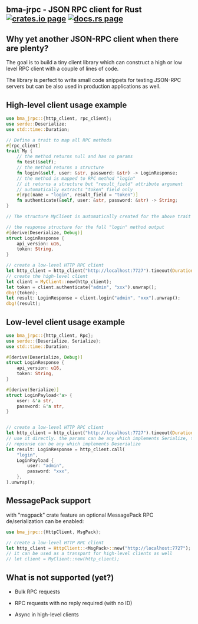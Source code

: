 <h2>
    bma-jrpc - JSON RPC client for Rust
    <a href="https://crates.io/crates/bma-jrpc"><img alt="crates.io page" src="https://img.shields.io/crates/v/bma-jrpc.svg"></img></a>
    <a href="https://docs.rs/bma-jrpc"><img alt="docs.rs page" src="https://docs.rs/bma-jrpc/badge.svg"></img></a>
</h2>

## Why yet another JSON-RPC client when there are plenty?

The goal is to build a tiny client library which can construct a high or low
level RPC client with a couple of lines of code.

The library is perfect to write small code snippets for testing JSON-RPC
servers but can be also used in production applications as well.

## High-level client usage example

```rust
use bma_jrpc::{http_client, rpc_client};
use serde::Deserialize;
use std::time::Duration;

// Define a trait to map all RPC methods
#[rpc_client]
trait My {
    // the method returns null and has no params
    fn test(&self);
    // the method returns a structure
    fn login(&self, user: &str, password: &str) -> LoginResponse;
    // the method is mapped to RPC method "login"
    // it returns a structure but "result_field" attribute argument
    // automatically extracts "token" field only
    #[rpc(name = "login", result_field = "token")]
    fn authenticate(&self, user: &str, password: &str) -> String;
}

// The structure MyClient is automatically created for the above trait with a method "new"

// the response structure for the full "login" method output
#[derive(Deserialize, Debug)]
struct LoginResponse {
    api_version: u16,
    token: String,
}

// create a low-level HTTP RPC client
let http_client = http_client("http://localhost:7727").timeout(Duration::from_secs(2));
// create the high-level client
let client = MyClient::new(http_client);
let token = client.authenticate("admin", "xxx").unwrap();
dbg!(token);
let result: LoginResponse = client.login("admin", "xxx").unwrap();
dbg!(result);
```

## Low-level client usage example

```rust
use bma_jrpc::{http_client, Rpc};
use serde::{Deserialize, Serialize};
use std::time::Duration;

#[derive(Deserialize, Debug)]
struct LoginResponse {
    api_version: u16,
    token: String,
}

#[derive(Serialize)]
struct LoginPayload<'a> {
    user: &'a str,
    password: &'a str,
}


// create a low-level HTTP RPC client
let http_client = http_client("http://localhost:7727").timeout(Duration::from_secs(2));
// use it directly. the params can be any which implements Serialize, the
// repsonse can be any which implements Deserialize
let result: LoginResponse = http_client.call(
    "login",
    LoginPayload {
        user: "admin",
        password: "xxx",
    },
).unwrap();
```

## MessagePack support

with "msgpack" crate feature an optional MessagePack RPC de/serialization can
be enabled:

```rust
use bma_jrpc::{HttpClient, MsgPack};

// create a low-level HTTP RPC client
let http_client = HttpClient::<MsgPack>::new("http://localhost:7727");
// it can be used as a transport for high-level clients as well
// let client = MyClient::new(http_client);
```

## What is not supported (yet?)

* Bulk RPC requests

* RPC requests with no reply required (with no ID)

* Async in high-level clients
